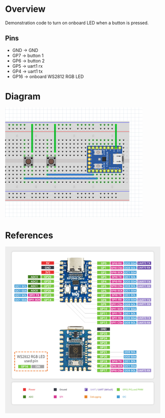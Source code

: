 # Overview

Demonstration code to turn on onboard LED when a button is pressed.

## Pins

* GND -> GND
* GP7 -> button 1
* GP6 -> button 2
* GP5 -> uart1 rx
* GP4 -> uart1 tx
* GP16 -> onboard WS2812 RGB LED

# Diagram

![Fritz Diagram](./assets/breadboard.png?raw=true)

# References

![RP2040-Zero](./assets/RP2040-Zero-details-7.jpg?raw=true)
